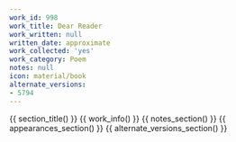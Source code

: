 ```yaml
---
work_id: 998
work_title: Dear Reader
work_written: null
written_date: approximate
work_collected: 'yes'
work_category: Poem
notes: null
icon: material/book
alternate_versions:
- 5794
---
```


{{ section_title() }}
{{ work_info() }}
{{ notes_section() }}
{{ appearances_section() }}
{{ alternate_versions_section() }}
